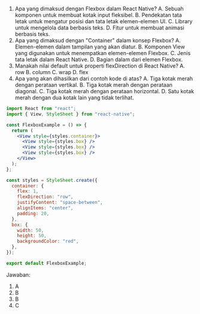 1. Apa yang dimaksud dengan Flexbox dalam React Native?
   A. Sebuah komponen untuk membuat kotak input fleksibel.
   B. Pendekatan tata letak untuk mengatur posisi dan tata letak elemen-elemen UI.
   C. Library untuk mengelola data berbasis teks.
   D. Fitur untuk membuat animasi berbasis teks.
2. Apa yang dimaksud dengan "Container" dalam konsep Flexbox?
   A. Elemen-elemen dalam tampilan yang akan diatur.
   B. Komponen View yang digunakan untuk menempatkan elemen-elemen Flexbox.
   C. Jenis tata letak dalam React Native.
   D. Bagian dalam dari elemen Flexbox.
3. Manakah nilai default untuk properti flexDirection di React Native?
   A. row
   B. column
   C. wrap
   D. flex
4. Apa yang akan dihasilkan dari contoh kode di atas?
   A. Tiga kotak merah dengan perataan vertikal.
   B. Tiga kotak merah dengan perataan diagonal.
   C. Tiga kotak merah dengan perataan horizontal.
   D. Satu kotak merah dengan dua kotak lain yang tidak terlihat.

```jsx
import React from "react";
import { View, StyleSheet } from "react-native";

const FlexboxExample = () => {
  return (
    <View style={styles.container}>
      <View style={styles.box} />
      <View style={styles.box} />
      <View style={styles.box} />
    </View>
  );
};

const styles = StyleSheet.create({
  container: {
    flex: 1,
    flexDirection: "row",
    justifyContent: "space-between",
    alignItems: "center",
    padding: 20,
  },
  box: {
    width: 50,
    height: 50,
    backgroundColor: "red",
  },
});

export default FlexboxExample;
```

Jawaban:

1. A
2. B
3. B
4. C
